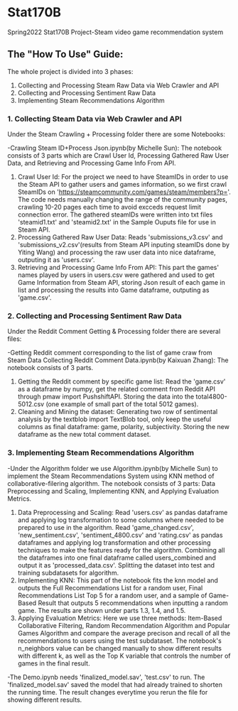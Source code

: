 # Stat170B
Spring2022 Stat170B Project-Steam video game  recommendation system
## The "How To Use" Guide:
The whole project is divided into 3 phases:

1. Collecting and Processing Steam Raw Data via Web Crawler and API
2. Collecting and Processing Sentiment Raw Data
3. Implementing Steam Recommendations Algorithm

### 1. Collecting Steam Data via Web Crawler and API 
Under the Steam Crawling + Processing folder there are some Notebooks:

-Crawling Steam ID+Process Json.ipynb(by Michelle Sun):
The notebook consists of 3 parts which are Crawl User Id, Processing Gathered Raw User Data, and Retrieving and Processing Game Info From API.
1. Crawl User Id:
For the project we need to have SteamIDs in order to use the Steam API to gather users and games information, so we first crawl SteamIDs on 'https://steamcommunity.com/games/steam/members?p='. The code needs manually changing the range of the community pages, crawling 10-20 pages each time to avoid excceds request limit connection error. The gathered steamIDs were written into txt files 'steamid1.txt' and 'steamid2.txt' in the Sample Ouputs file for use in Steam API.
2.  Processing Gathered Raw User Data:
Reads 'submissions_v3.csv' and 'submissions_v2.csv'(results from Steam API inputing steamIDs done by Yiting Wang) and processing the raw user data into nice dataframe, outputing it as 'users.csv'.
3. Retrieving and Processing Game Info From API:
This part the games' names played by users in users.csv were gathered and used to get Game Information from Steam API, storing Json result of each game in list and processing the results into Game dataframe, outputing as 'game.csv'.

### 2. Collecting and Processing Sentiment Raw Data
Under the Reddit Comment Getting & Processing folder there are several files:

-Getting Reddit comment corresponding to the list of game craw from Steam Data Collecting Reddit Comment Data.ipynb(by Kaixuan Zhang):
The notebook consists of 3 parts.
1. Getting the Reddit comment by specific game list:
Read the 'game.csv' as a dataframe by numpy, get the related comment from Reddit API through pmaw import PushshiftAPI. Storing the data into the total4800-5012.csv (one example of small part of the total 5012 games).
2. Cleaning and Mining the dataset:
Generating two row of sentimental analysis by the textblob import TextBlob tool, only keep the useful columns as final dataframe: game, polarity, subjectivity. Storing the new dataframe as the new total comment dataset.


### 3. Implementing Steam Recommendations Algorithm
-Under the Algorithm folder we use Algorithm.ipynb(by Michelle Sun) to implement the Steam Recommendations System using KNN method of collaborative-filering algorithm. The notebook consists of 3 parts: Data Preprocessing and Scaling, Implementing KNN, and Applying Evaluation Metrics.
1. Data Preprocessing and Scaling:
Read 'users.csv' as pandas dataframe and applying log transformation to some columns where needed to be prepared to use in the algorithm. Read 'game_changed.csv', 'new_sentiment.csv', 'sentiment_4800.csv' and 'rating.csv' as pandas dataframes and applying log transformation and other processing techniques to make the features ready for the algorithm. Combining all the dataframes into one final dataframe called users_combined and output it as 'processed_data.csv'. Splitting the dataset into test and training subdatasets for algorithm.
2. Implementing KNN:
This part of the notebook fits the knn model and outputs the Full Recommendations List for a random user, Final Recommendations List Top 5 for a random user, and a sample of Game-Based Result that outputs 5 recommendations when inputting a random game. The results are shown under parts 1.3, 1.4, and 1.5.
3. Applying Evaluation Metrics:
Here we use three methods: Item-Based Collaborative Filtering, Random Recommendation Algorithm and Popular Games Algorithm and compare the average precison and recall of all the recommendations to users using the test subdataset. The notebook's n_neighbors value can be changed manually to show different results with different k, as well as the Top K variable that controls the number of games in the final result.

-The Demo.ipynb needs 'finalized_model.sav', 'test.csv' to run. The 'finalized_model.sav' saved the model that had already trained to shorten the running time. The result changes everytime you rerun the file for showing different results.



